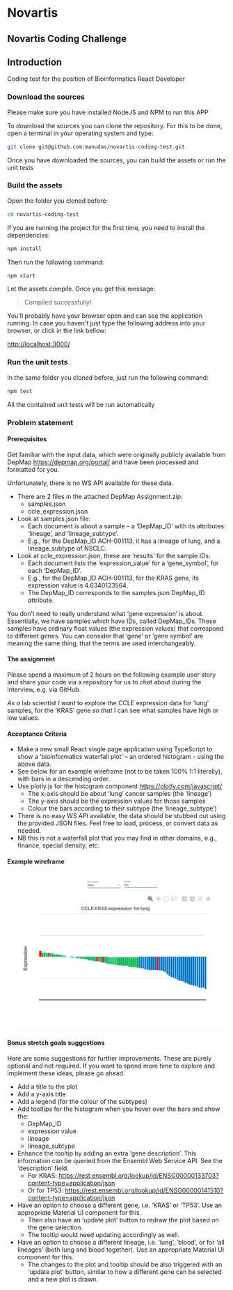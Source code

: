 # Novartis

## Novartis Coding Challenge

## Introduction

Coding test for the position of Bioinformatics React Developer

### Download the sources

Please make sure you have installed NodeJS and NPM to run this APP

To download the sources you can clone the repository. For this to be done, open a terminal in your operating system and type:
```bash
git clone git@github.com:manudas/novartis-coding-test.git

```
Once you have downloaded the sources, you can build the assets or run the unit tests

### Build the assets
Open the folder you cloned before:
```bash
cd novartis-coding-test
```
If you are running the project for the first time, you need to install the dependencies:
```bash
npm install
```
Then run the following command:
```bash
npm start
```
Let the assets compile. Once you get this message:

> Compiled successfully!

You'll probably have your browser open and can see the application running. In case you haven't just type the following address into your browser, or click in the link bellow:

[http://localhost:3000/](http://localhost:3000/)

### Run the unit tests
In the same folder you cloned before, just run the following command:
```bash
npm test
```
All the contained unit tests will be run automatically

### Problem statement

#### Prerequisites

Get familiar with the input data, which were originally publicly available from DepMap https://depmap.org/portal/ and have been processed and formatted for you.

Unfortunately, there is no WS API available for these data.

* There are 2 files in the attached DepMap Assignment.zip:
    * samples.json
    * ccle_expression.json
* Look at samples.json file:
    * Each document is about a sample – a ‘DepMap_ID’ with its attributes: ‘lineage’, and ‘lineage_subtype’.
    * E.g., for the DepMap_ID ACH-001113, it has a lineage of lung, and a lineage_subtype of NSCLC.
* Look at ccle_expression.json, these are ‘results’ for the sample IDs:
    * Each document lists the ‘expression_value’ for a ‘gene_symbol’, for each ‘DepMap_ID’.
    * E.g., for the DepMap_ID ACH-001113, for the KRAS gene, its expression value is 4.6340123564.
    * The DepMap_ID corresponds to the samples.json DepMap_ID attribute.

You don’t need to really understand what ‘gene expression’ is about. Essentially, we have samples which have IDs, called DepMap_IDs. These samples have ordinary float values (the expression values) that correspond to different genes. You can consider that ‘gene’ or ‘gene symbol’ are meaning the same thing, that the terms are used interchangeably.

#### The assignment
Please spend a maximum of 2 hours on the following example user story and share your code via a repository for us to chat about during the interview, e.g. via GitHub.

_As a_ lab scientist
_I want_ to explore the CCLE expression data for ‘lung’ samples, for the ‘KRAS’ gene
_so that_ I can see what samples have high or low values.

#### Acceptance Criteria
* Make a new small React single page application using TypeScript to show a ‘bioinformatics waterfall plot’ – an ordered histogram - using the above data.
* See below for an example wireframe (not to be taken 100% 1:1 literally), with bars in a descending order.
* Use plotly.js for the histogram component https://plotly.com/javascript/
    * The x-axis should be about ‘lung’ cancer samples (the ‘lineage’)
    * The y-axis should be the expression values for those samples
    * Colour the bars according to their subtype (the ‘lineage_subtype’)
* There is no easy WS API available, the data should be stubbed out using the provided JSON files. Feel free to load, process, or convert data as needed.
* NB this is not a waterfall plot that you may find in other domains, e.g., finance, special density, etc.

#### Example wireframe
![Example wireframe](statement/example-wireframe.jpg "Example wireframe")

#### Bonus stretch goals suggestions
Here are some suggestions for further improvements. These are purely optional and not required. If you want to spend more time to explore and implement these ideas, please go ahead.
* Add a title to the plot
* Add a y-axis title
* Add a legend (for the colour of the subtypes)
* Add tooltips for the histogram when you hover over the bars and show the:
    * DepMap_ID
    * expression value
    * lineage
    * lineage_subtype
* Enhance the tooltip by adding an extra ‘gene description’. This information can be queried from the Ensembl Web Service API. See the ‘description’ field.
    * For KRAS: https://rest.ensembl.org/lookup/id/ENSG00000133703?content-type=application/json
    * Or for TP53: https://rest.ensembl.org/lookup/id/ENSG00000141510?content-type=application/json
* Have an option to choose a different gene, i.e. ‘KRAS’ or ‘TP53’. Use an appropriate Material UI component for this.
    * Then also have an ‘update plot’ button to redraw the plot based on the gene selection.
    * The tooltip would need updating accordingly as well.
* Have an option to choose a different lineage, i.e. ‘lung’, ‘blood’, or for ‘all lineages’ (both lung and blood together). Use an appropriate Material UI component for this.
    * The changes to the plot and tooltip should be also triggered with an ‘update plot’ button, similar to how a different gene can be selected and a new plot is drawn.